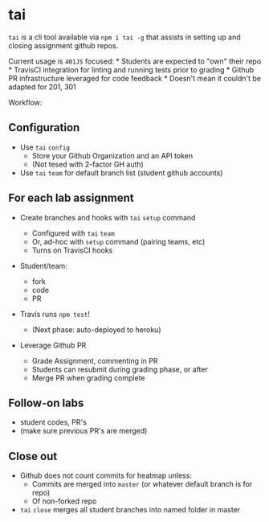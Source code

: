tai
===

`tai` is a cli tool available via `npm i tai -g` that assists in
setting up and closing assignment github repos.

Current usage is `401JS` focused:
    * Students are expected to "own" their repo
    * TravisCI integration for linting and running tests prior to grading
    * Github PR infrastructure leveraged for code feedback
    * Doesn't mean it couldn't be adapted for 201, 301

Workflow:

## Configuration
* Use `tai` `config`
    * Store your Github Organization and an API token
    * (Not tesed with 2-factor GH auth)
* Use `tai` `team` for default branch list (student github accounts)

## For each lab assignment

* Create branches and hooks with `tai` `setup` command
    * Configured with `tai` `team`
    * Or, ad-hoc with `setup` command (pairing teams, etc)
    * Turns on TravisCI hooks

* Student/team:
    * fork
    * code
    * PR
* Travis runs `npm test`!
    * (Next phase: auto-deployed to heroku)
* Leverage Github PR
    * Grade Assignment, commenting in PR
    * Students can resubmit during grading phase, or after
    * Merge PR when grading complete

## Follow-on labs
* student codes, PR's
* (make sure previous PR's are merged)

## Close out
* Github does not count commits for heatmap unless:
    * Commits are merged into `master` (or whatever default branch is for repo)
    * Of non-forked repo
* `tai` `close` merges all student branches into named folder in master
    